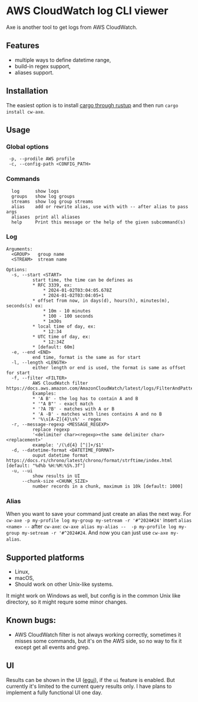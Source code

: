 # AWS CloudWatch log CLI viewer
Axe is another tool to get logs from AWS CloudWatch.

## Features
* multiple ways to define datetime range,
* build-in regex support,
* aliases support.

## Installation

The easiest option is to install [cargo through rustup](https://rustup.rs/) and then run `cargo install cw-axe`.

## Usage
### Global options
```
 -p, --prodile AWS profile
 -c, --config-path <CONFIG_PATH>
```
### Commands
```
  log      show logs
  groups   show log groups
  streams  show log group streams
  alias    add or rewrite alias, use with with -- after alias to pass args
  aliases  print all aliases
  help     Print this message or the help of the given subcommand(s)
```
### Log
```
Arguments:
  <GROUP>   group name
  <STREAM>  stream name

Options:
  -s, --start <START>
          start time, the time can be defines as
          * RFC 3339, ex:
              * 2024-01-02T03:04:05.678Z
              * 2024-01-02T03:04:05+1
          * offset from now, in days(d), hours(h), minutes(m), seconds(s) ex:
              * 10m - 10 minutes
              * 100 - 100 seconds
              * 1m30s
          * local time of day, ex:
              * 12:34
          * UTC time of day, ex:
              * 12:34Z
          * [default: 60m]
  -e, --end <END>
          end time, format is the same as for start
  -l, --length <LENGTH>
          either length or end is used, the format is same as offset for start
  -f, --filter <FILTER>
          AWS CloudWatch filter https://docs.aws.amazon.com/AmazonCloudWatch/latest/logs/FilterAndPatternSyntax.html
          Examples:
          * 'A B' - the log has to contain A and B
          * '"A B"' - exact match
          * '?A ?B' - matches with A or B
          * 'A -B' - matches with lines contains A and no B
          * '%\s[A-Z]{4}\s%' - regex
  -r, --message-regexp <MESSAGE_REGEXP>
          replace regexp
          '<delimiter char><regexp><the same delimiter char><replacement>'
          example: '/(\d{4} [^|]+/$1'
  -d, --datetime-format <DATETIME_FORMAT>
          ouput datetime format https://docs.rs/chrono/latest/chrono/format/strftime/index.html [default: "%d%b %H:%M:%S%.3f"]
  -u, --ui
          show results in UI
      --chunk-size <CHUNK_SIZE>
          number records in a chunk, maximum is 10k [default: 1000]
```
### Alias
When you want to save your command just create an alias the next way.
For `cw-axe -p my-profile log my-group my-setream -r '#^2024#24'` insert `alias <name> --` after `cw-axe`: `cw-axe alias my-alias --  -p my-profile log my-group my-setream -r '#^2024#24`.
And now you can just use `cw-axe my-alias`.

## Supported platforms
* Linux,
* macOS,
* Should work on other Unix-like systems.

It might work on Windows as well, but config is in the common Unix like directory, so it might requre some minor changes.

## Known bugs:
* AWS CloudWatch filter is not always working correctly, sometimes it misses some commands, but it's on the AWS side, so no way to fix it except get all events and grep.

## UI

 Results can be shown in the UI ([egui](https://github.com/emilk/egui)), if the `ui` feature is enabled. But currently it's limited to the current query results only. I have plans to implement a fully functional UI one day.